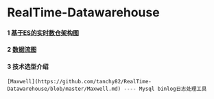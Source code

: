 # RealTime-Datawarehouse

#### 1 [基于ES的实时数仓架构图](https://www.processon.com/view/link/62f0cca5f346fb706bff3d7c)   
    
#### 2 [数据流图](https://www.processon.com/view/link/62f0ccb41e08531524c7d0fd)   

#### 3 技术选型介绍  
    
    [Maxwell](https://github.com/tanchy82/RealTime-Datawarehouse/blob/master/Maxwell.md) ---- Mysql binlog日志处理工具
         
         

  
